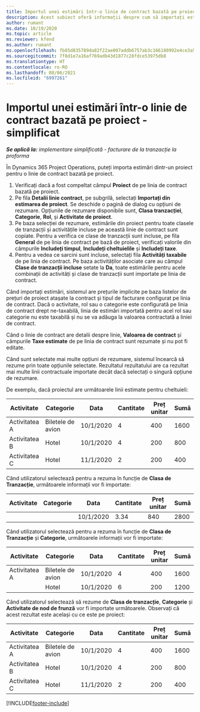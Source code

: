```yaml
---
title: Importul unei estimări într-o linie de contract bazată pe proiect - simplificat
description: Acest subiect oferă informații despre cum să importați estimările financiare dintr-un proiect într-o linie de contract.
author: rumant
ms.date: 10/19/2020
ms.topic: article
ms.reviewer: kfend
ms.author: rumant
ms.openlocfilehash: fb85d835789da82f22ae007addb6757ab3c166180992e4ce3a5c85606be6671d
ms.sourcegitcommit: 7f8d1e7a16af769adb43d1877c28fdce53975db8
ms.translationtype: HT
ms.contentlocale: ro-RO
ms.lasthandoff: 08/06/2021
ms.locfileid: "6997261"
---
```

# <a name="import-an-estimate-to-a-project-based-contract-line---lite"></a>Importul unei estimări într-o linie de contract bazată pe proiect - simplificat

_**Se aplică la:** implementare simplificată - facturare de la tranzacție la proforma_

În Dynamics 365 Project Operations, puteți importa estimări dintr-un proiect pentru o linie de contract bazată pe proiect.

1. Verificați dacă a fost compeltat câmpul **Proiect** de pe linia de contract bazată pe proiect.
2. Pe fila **Detalii linie contract**, pe subgrilă, selectați **Importați din estimarea de proiect**. Se deschide o pagină de dialog cu opțiuni de rezumare. Opțiunile de rezumare disponibile sunt, **Clasa tranzacției**, **Categorie**, **Rol**, și **Activitate de proiect**.
3. Pe baza selecției de rezumare, estimările din proiect pentru toate clasele de tranzacții și activitățile incluse pe această linie de contract sunt copiate. Pentru a verifica ce clase de tranzacții sunt incluse, pe fila **General** de pe linia de contract pe bază de proiect, verificați valorile din câmpurile **Includeți timpul**, **Includeți cheltuielile** și **Includeți taxe**. 
4. Pentru a vedea ce sarcini sunt incluse, selectați fila **Activități taxabile** de pe linia de contract. Pe baza activităților asociate care au câmpul **Clase de tranzacții incluse** setate la **Da**, toate estimările pentru acele combinații de activități și clase de tranzacții sunt importate pe linia de contract.

Când importați estimări, sistemul are prețurile implicite pe baza listelor de prețuri de proiect atașate la contract și tipul de facturare configurat pe linia de contract. Dacă o activitate, rol sau o categorie este configurată pe linia de contract drept ne-taxabilă, linia de estimări importată pentru acel rol sau categorie nu este taxabilă și nu se va adăuga la valoarea contractată a liniei de contract.

Când o linie de contract are detalii despre linie, **Valoarea de contract** și câmpurile **Taxe estimate** de pe linia de contract sunt rezumate și nu pot fi editate.

Când sunt selectate mai multe opțiuni de rezumare, sistemul încearcă să rezume prin toate opțiunile selectate. Rezultatul rezultatului are ca rezultat mai multe linii contractuale importate decât dacă selectați o singură opțiune de rezumare.

De exemplu, dacă proiectul are următoarele linii estimate pentru cheltuieli:

| Activitate | Categorie | Data | Cantitate | Preț unitar | Sumă |
| --- | --- | --- | --- | --- | --- |
| Activitatea A | Biletele de avion | 10/1/2020 | 4 | 400 | 1600 |
| Activitatea B | Hotel | 10/1/2020 | 4 | 200 | 800 |
| Activitatea C | Hotel | 11/1/2020 | 2 | 200 | 400 |

Când utilizatorul selectează pentru a rezuma în funcție de **Clasa de Tranzacție**, următoarele informații vor fi importate:

| Activitate | Categorie | Data | Cantitate | Preț unitar | Sumă |
| --- | --- | --- | --- | --- | --- |
| &nbsp; | &nbsp; | 10/1/2020 | 3.34 | 840 | 2800 |

Când utilizatorul selectează pentru a rezuma în funcție de **Clasa de Tranzacție** și **Categorie**, următoarele informații vor fi importate:

| Activitate | Categorie | Data | Cantitate | Preț unitar | Sumă |
| --- | --- | --- | --- | --- | --- |
| Activitatea A | Biletele de avion | 10/1/2020 | 4 | 400 | 1600 |
| &nbsp;| Hotel | 10/1/2020 | 6 | 200 | 1200 |

Când utilizatorul selectează să rezume de **Clasa de tranzacție**, **Categorie** și **Activitate de nod de frunză** vor fi importate următoarele. Observați că acest rezultat este același cu ce este pe proiect:

| Activitate | Categorie | Data | Cantitate | Preț unitar | Sumă |
| --- | --- | --- | --- | --- | --- |
| Activitatea A | Biletele de avion | 10/1/2020 | 4 | 400 | 1600 |
| Activitatea B | Hotel | 10/1/2020 | 4 | 200 | 800 |
| Activitatea C | Hotel | 11/1/2020 | 2 | 200 | 400 |


[!INCLUDE[footer-include](../../includes/footer-banner.md)]